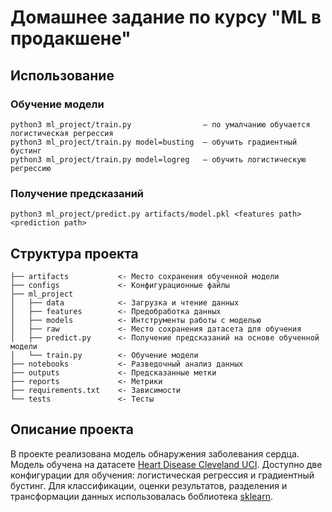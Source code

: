 # Домашнее задание по курсу "ML в продакшене"
## Использование
### Обучение модели
```
python3 ml_project/train.py                — по умалчанию обучается логистическая регрессия            
python3 ml_project/train.py model=busting  — обучить градиентный бустинг
python3 ml_project/train.py model=logreg   — обучить логистическую регрессию
```
### Получение предсказаний
```
python3 ml_project/predict.py artifacts/model.pkl <features path> <prediction path>
```
## Структура проекта
```
├── artifacts           <- Место сохранения обученной модели 
├── configs             <- Конфигурационные файлы
├── ml_project          
│   ├── data            <- Загрузка и чтение данных
│   ├── features        <- Предобработка данных
│   ├── models          <- Интструменты работы с моделью
│   ├── raw             <- Место сохранения датасета для обучения
│   ├── predict.py      <- Получение предсказаний на основе обученной модели
│   └── train.py        <- Обучение модели
├── notebooks           <- Разведочный анализ данных
├── outputs             <- Предсказанные метки
├── reports             <- Метрики
├── requirements.txt    <- Зависимости
└── tests               <- Тесты
```
## Описание проекта
В проекте реализована модель обнаружения заболевания сердца. Модель обучена на датасете [Heart Disease Cleveland UCI](https://www.kaggle.com/datasets/cherngs/heart-disease-cleveland-uci). Доступно две конфигурации для обучения: логистическая регрессия и градиентный бустинг. Для классификации, оценки результатов, разделения и трансформации данных использовалась боблиотека [sklearn](https://scikit-learn.org/stable/index.html).

